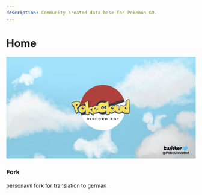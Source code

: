 ```yaml
---
description: Community created data base for Pokemon GO.
---
```


# Home

![](.gitbook/assets/pokecloud-logo-sky.png)

### Fork
personaml fork for translation to german
